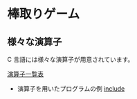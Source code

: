 # 棒取りゲーム

## 様々な演算子

C 言語には様々な演算子が用意されています。

[演算子一覧表](http://www.bohyoh.com/CandCPP/C/operator.html)

* 演算子を用いたプログラムの例
[include](lecture_6/bin_game.c)
